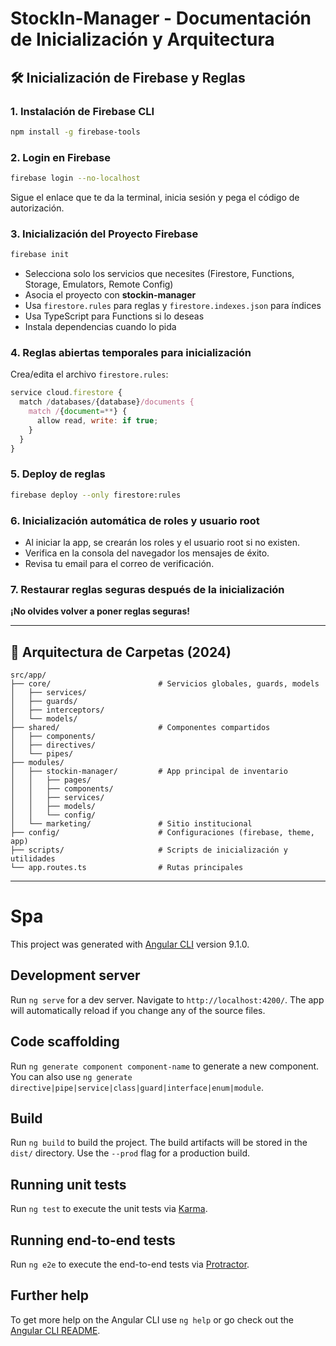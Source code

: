 # StockIn-Manager - Documentación de Inicialización y Arquitectura

## 🛠️ Inicialización de Firebase y Reglas

### 1. Instalación de Firebase CLI
```bash
npm install -g firebase-tools
```

### 2. Login en Firebase
```bash
firebase login --no-localhost
```
Sigue el enlace que te da la terminal, inicia sesión y pega el código de autorización.

### 3. Inicialización del Proyecto Firebase
```bash
firebase init
```
- Selecciona solo los servicios que necesites (Firestore, Functions, Storage, Emulators, Remote Config)
- Asocia el proyecto con **stockin-manager**
- Usa `firestore.rules` para reglas y `firestore.indexes.json` para índices
- Usa TypeScript para Functions si lo deseas
- Instala dependencias cuando lo pida

### 4. Reglas abiertas temporales para inicialización
Crea/edita el archivo `firestore.rules`:
```javascript
service cloud.firestore {
  match /databases/{database}/documents {
    match /{document=**} {
      allow read, write: if true;
    }
  }
}
```

### 5. Deploy de reglas
```bash
firebase deploy --only firestore:rules
```

### 6. Inicialización automática de roles y usuario root
- Al iniciar la app, se crearán los roles y el usuario root si no existen.
- Verifica en la consola del navegador los mensajes de éxito.
- Revisa tu email para el correo de verificación.

### 7. Restaurar reglas seguras después de la inicialización
**¡No olvides volver a poner reglas seguras!**

---

## 📁 Arquitectura de Carpetas (2024)

```
src/app/
├── core/                        # Servicios globales, guards, models
│   ├── services/
│   ├── guards/
│   ├── interceptors/
│   └── models/
├── shared/                      # Componentes compartidos
│   ├── components/
│   ├── directives/
│   └── pipes/
├── modules/
│   ├── stockin-manager/         # App principal de inventario
│   │   ├── pages/
│   │   ├── components/
│   │   ├── services/
│   │   ├── models/
│   │   └── config/
│   └── marketing/               # Sitio institucional
├── config/                      # Configuraciones (firebase, theme, app)
├── scripts/                     # Scripts de inicialización y utilidades
└── app.routes.ts                # Rutas principales
```

---

# Spa

This project was generated with [Angular CLI](https://github.com/angular/angular-cli) version 9.1.0.

## Development server

Run `ng serve` for a dev server. Navigate to `http://localhost:4200/`. The app will automatically reload if you change any of the source files.

## Code scaffolding

Run `ng generate component component-name` to generate a new component. You can also use `ng generate directive|pipe|service|class|guard|interface|enum|module`.

## Build

Run `ng build` to build the project. The build artifacts will be stored in the `dist/` directory. Use the `--prod` flag for a production build.

## Running unit tests

Run `ng test` to execute the unit tests via [Karma](https://karma-runner.github.io).

## Running end-to-end tests

Run `ng e2e` to execute the end-to-end tests via [Protractor](http://www.protractortest.org/).

## Further help

To get more help on the Angular CLI use `ng help` or go check out the [Angular CLI README](https://github.com/angular/angular-cli/blob/master/README.md).
